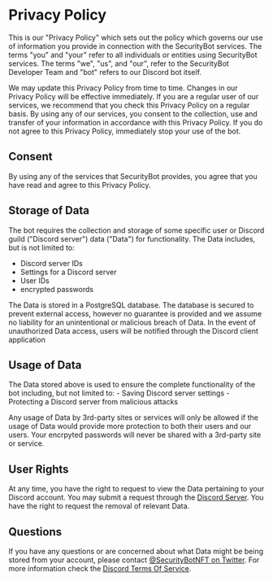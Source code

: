 # Privacy Policy

This is our "Privacy Policy" which sets out the policy which governs our use of information you provide in connection with the SecurityBot services. The terms "you" and "your" refer to all individuals or entities using SecurityBot services. The terms "we", "us", and "our", refer to the SecurityBot Developer Team and "bot" refers to our Discord bot itself. 

We may update this Privacy Policy from time to time. Changes in our Privacy Policy will be effective immediately. If you are a regular user of our services, we recommend that you check this Privacy Policy on a regular basis. By using any of our services, you consent to the collection, use and transfer of your information in accordance with this Privacy Policy. If you do not agree to this Privacy Policy, immediately stop your use of the bot.

## Consent 

By using any of the services that SecurityBot provides, you agree that you have read and agree to this Privacy Policy.

## Storage of Data

The bot requires the collection and storage of some specific user or Discord guild ("Discord server") data ("Data") for functionality. The Data includes, but is not limited to: 
- Discord server IDs
- Settings for a Discord server
- User IDs
- encrypted passwords

The Data is stored in a PostgreSQL database. The database is secured to prevent external access, however no guarantee is provided and we assume no liability for an unintentional or malicious breach of Data. In the event of unauthorized Data access, users will be notified through the Discord client application

## Usage of Data

The Data stored above is used to ensure the complete functionality of the bot including, but not limited to:
	- Saving Discord server settings
	- Protecting a Discord server from malicious attacks

Any usage of Data by 3rd-party sites or services will only be allowed if the usage of Data would provide more protection to both their users and our users. Your encrpyted passwords will never be shared with a 3rd-party site or service.

## User Rights

At any time, you have the right to request to view the Data pertaining to your Discord account. You may submit a request through the [Discord Server](https://discord.gg/UCKdgCJaUN). You have the right to request the removal of relevant Data. 

## Questions

If you have any questions or are concerned about what Data might be being stored from your account, please contact [@SecurityBotNFT on Twitter](https://twitter.com/SecurityBotNFT). For more information check the [Discord Terms Of Service](https://discord.com/terms).
